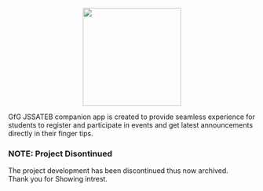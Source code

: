 <p align="center">
<img src="https://github.com/GfG-JSSATEB/Companion-App/blob/main/assets/images/logo.png" width="200px" height="200px">
</p>

<!-- # GfG JSSATEB - Companion app -->

GfG JSSATEB companion app is created to provide seamless experience for students to register and participate in events and get latest announcements directly in their finger tips.

### NOTE: Project Disontinued
The project development has been discontinued thus now archived.<br/>
Thank you for Showing intrest. 

<!-- ## Getting Started:

We invite you to join our team! Everyone is welcome to contribute code via [pull requests](https://github.com/GfG-JSSATEB/Companion-App/pulls), to file [issues](https://github.com/GfG-JSSATEB/Companion-App/issues) on GitHub.
For more information on contribution check [CONTRIBUTING.md](./CONTRIBUTING.md)
 -->
